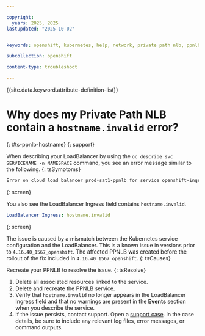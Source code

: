 ```yaml
---

copyright: 
  years: 2025, 2025
lastupdated: "2025-10-02"


keywords: openshift, kubernetes, help, network, private path nlb, ppnlb

subcollection: openshift

content-type: troubleshoot

---
```


{{site.data.keyword.attribute-definition-list}}


# Why does my Private Path NLB contain a `hostname.invalid` error?
{: #ts-ppnlb-hostname}
{: support}



When describing your LoadBalancer by using the `oc describe svc SERVICENAME -n NAMESPACE` command, you see an error message similar to the following.
{: tsSymptoms}

```sh
Error on cloud load balancer prod-sat1-ppnlb for service openshift-ingress/router-default-ppnlb with UID c89cde55-777f-4d99-aacf-09108d90fa9c: Service and associated VPC load balancer do not match: Service external IPs:, VPC load balancer IPs:XX.XX.XX.XX,XX.XX.XX.XX,XX.XX.XX.XX,XX.XX.XX.XX
```
{: screen}

You also see the LoadBalancer Ingress field contains `hostname.invalid`.

```yaml
LoadBalancer Ingress: hostname.invalid
```
{: screen}


The issue is caused by a mismatch between the Kubernetes service configuration and the LoadBalancer. This is a known issue in versions prior to `4.16.40_1567_openshift`. The affected PPNLB was created before the rollout of the fix included in `4.16.40_1567_openshift`.
{: tsCauses}


Recreate your PPNLB to resolve the issue.
{: tsResolve}


1. Delete all associated resources linked to the service.
1. Delete and recreate the PPNLB service.
1. Verify that `hostname.invalid` no longer appears in the LoadBalancer Ingress field and that no warnings are present in the **Events** section when you describe the service.
1. If the issue persists, contact support. Open a [support case](/docs/account?topic=account-using-avatar). In the case details, be sure to include any relevant log files, error messages, or command outputs.


